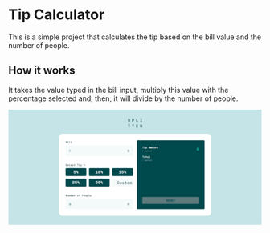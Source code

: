 # Tip Calculator

This is a simple project that calculates the tip based on the bill value and the number of people.

## How it works

It takes the value typed in the bill input, multiply this value with the percentage selected and, then, it will divide by the number of people.

![screenshot](/public/screenshot.png?raw=true "Optional file")